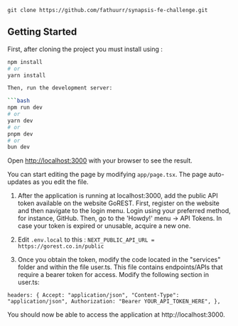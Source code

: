 `git clone https://github.com/fathuurr/synapsis-fe-challenge.git`

## Getting Started

First, after cloning the project you must install using :

````bash
npm install
# or
yarn install

Then, run the development server:

```bash
npm run dev
# or
yarn dev
# or
pnpm dev
# or
bun dev
````

Open [http://localhost:3000](http://localhost:3000) with your browser to see the result.

You can start editing the page by modifying `app/page.tsx`. The page auto-updates as you edit the file.

1. After the application is running at localhost:3000, add the public API token available on the website GoREST. First, register on the website and then navigate to the login menu. Login using your preferred method, for instance, GitHub. Then, go to the 'Howdy!' menu -> API Tokens. In case your token is expired or unusable, acquire a new one.

2. Edit `.env.local` to this : `NEXT_PUBLIC_API_URL = https://gorest.co.in/public`

3. Once you obtain the token, modify the code located in the "services" folder and within the file user.ts. This file contains endpoints/APIs that require a bearer token for access. Modify the following section in user.ts:

`headers: {
      Accept: "application/json",
      "Content-Type": "application/json",
      Authorization:
        "Bearer YOUR_API_TOKEN_HERE",
    },`

You should now be able to access the application at http://localhost:3000.
